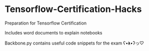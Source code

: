 # Tensorflow-Certification-Hacks

Preparation for Tensorflow Certification

Includes word documents to explain notebooks 

Backbone.py contains useful code snippets for the exam ʕ•́ᴥ•̀ʔっ♡
